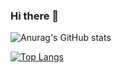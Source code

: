 ### Hi there 👋

![Anurag's GitHub stats](https://github-readme-stats.vercel.app/api?username=aniketagnihotri&show_icons=true&theme=radical)

[![Top Langs](https://github-readme-stats.vercel.app/api/top-langs/?username=aniketagnihotri&layout=compact&theme=dracula)](https://github.com/anuraghazra/github-readme-stats)
